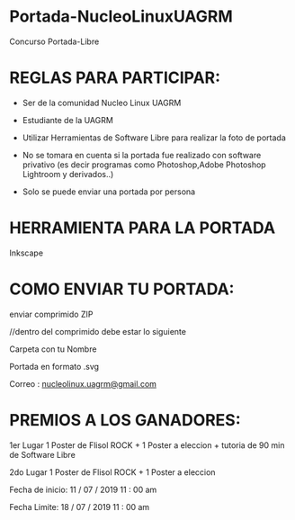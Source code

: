 # Portada-NucleoLinuxUAGRM

Concurso Portada-Libre


# REGLAS PARA PARTICIPAR:

- Ser de la comunidad Nucleo Linux UAGRM

- Estudiante de la UAGRM

- Utilizar Herramientas de Software Libre para realizar la foto de portada

- No se tomara en cuenta si la portada fue realizado con software privativo (es decir programas como Photoshop,Adobe Photoshop Lightroom y derivados..)

- Solo se puede enviar una portada por persona

#

# HERRAMIENTA PARA LA PORTADA

 Inkscape
 
#

# COMO ENVIAR TU PORTADA:

enviar comprimido ZIP

//dentro del comprimido debe  estar lo siguiente

Carpeta con tu Nombre

Portada en formato .svg


Correo : nucleolinux.uagrm@gmail.com

#

# PREMIOS A LOS GANADORES:


1er Lugar
	1 Poster de Flisol ROCK + 1 Poster a eleccion + tutoria de 90 min de Software Libre

2do Lugar
	1 Poster de Flisol ROCK + 1 Poster a eleccion
  
  

Fecha de inicio: 11 / 07 / 2019   11 : 00 am

Fecha Limite: 18 / 07 / 2019  11 : 00 am


